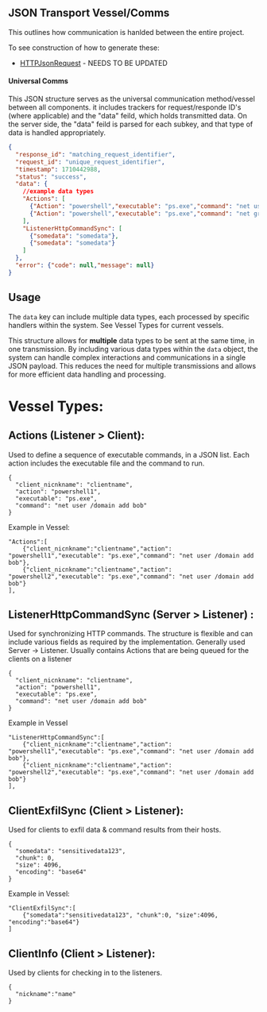 ## JSON Transport Vessel/Comms

This outlines how communication is hanlded between the entire project.

To see construction of how to generate these:
 - [HTTPJsonRequest](../../../Server/Plugins/ListenerHTTP/HTTPJsonRequest.md) - NEEDS TO BE UPDATED


#### Universal Comms

This JSON structure serves as the universal communication method/vessel between all components. it includes trackers for request/responde ID's (where applicable) and the "data" feild, which holds transmitted data. 
On the server side, the "data" feild is parsed for each subkey, and that type of data is handled appropriately.


```json
{
  "response_id": "matching_request_identifier",
  "request_id": "unique_request_identifier",
  "timestamp": 1710442988,
  "status": "success",
  "data": {
    //example data types
    "Actions": [
      {"Action": "powershell","executable": "ps.exe","command": "net user /domain add bob"},
      {"Action": "powershell","executable": "ps.exe","command": "net group /add Domain Admins Bob"}
    ],
    "ListenerHttpCommandSync": [
      {"somedata": "somedata"},
      {"somedata": "somedata"}
    ]
  },
  "error": {"code": null,"message": null}
}
```

## Usage

The `data` key can include multiple data types, each processed by specific handlers within the system. See Vessel Types for current vessels.

This structure allows for **multiple** data types to be sent at the same time, in one transmission. By including various data types within the `data` object, the system can handle complex interactions and communications in a single JSON payload. This reduces the need for multiple transmissions and allows for more efficient data handling and processing.


# Vessel Types:

## **Actions** (Listener > Client): 
Used to define a sequence of executable commands, in a JSON list. Each action includes the executable file and the command to run.

```
{
  "client_nicnkname": "clientname",
  "action": "powershell1",
  "executable": "ps.exe",
  "command": "net user /domain add bob"
}
```

Example in Vessel:
```
"Actions":[
    {"client_nicnkname":"clientname","action": "powershell1","executable": "ps.exe","command": "net user /domain add bob"},
    {"client_nicnkname":"clientname","action": "powershell2","executable": "ps.exe","command": "net user /domain add bob"}
],

```

## **ListenerHttpCommandSync** (Server > Listener) : 

Used for synchronizing HTTP commands. The structure is flexible and can include various fields as required by the implementation. Generally used Server -> Listener. Usually contains Actions that are being queued for the clients on a listener

```
{
  "client_nicnkname": "clientname",
  "action": "powershell1",
  "executable": "ps.exe",
  "command": "net user /domain add bob"
}
```

Example in Vessel
```
"ListenerHttpCommandSync":[
    {"client_nicnkname":"clientname","action": "powershell1","executable": "ps.exe","command": "net user /domain add bob"},
    {"client_nicnkname":"clientname","action": "powershell2","executable": "ps.exe","command": "net user /domain add bob"}
],
```

## **ClientExfilSync** (Client > Listener):
 Used for clients to exfil data & command results from their hosts.

```
{
  "somedata": "sensitivedata123",
  "chunk": 0,
  "size": 4096,
  "encoding": "base64"
}
```

Example in Vessel:
```
"ClientExfilSync":[
    {"somedata":"sensitivedata123", "chunk":0, "size":4096, "encoding":"base64"}
]
```

## **ClientInfo** (Client > Listener):

Used by clients for checking in to the listeners.

```
{
  "nickname":"name"
}
```
